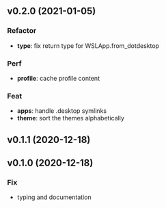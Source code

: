 ## v0.2.0 (2021-01-05)

### Refactor

- **type**: fix return type for WSLApp.from_dotdesktop

### Perf

- **profile**: cache profile content

### Feat

- **apps**: handle .desktop symlinks
- **theme**: sort the themes alphabetically

## v0.1.1 (2020-12-18)

## v0.1.0 (2020-12-18)

### Fix

- typing and documentation
